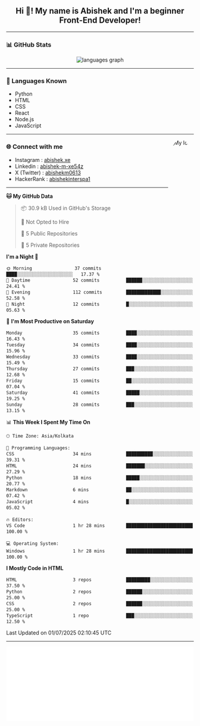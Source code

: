 <h2 align="center">Hi 👋! My name is <b>Abishek</b> and I'm a beginner Front-End Developer!</h2>

---

### 📊 GitHub Stats

<div align="center">
  <img src="https://github-readme-stats.vercel.app/api/top-langs?username=Abishek-Web-Co&locale=en&hide_title=false&layout=compact&card_width=320&langs_count=5&theme=dracula&hide_border=false" height="150" alt="languages graph" />
</div>

---

### 🧠 Languages Known

- Python  
- HTML  
- CSS  
- React  
- Node.js  
- JavaScript  

---

<img align="right" height="150" src="https://abish-file.web.app/assets/pics/circle_me.png" alt="My Icon" style="border-radius: 50%;" />

### 🌐 Connect with me

- Instagram   : [abishek.xe](https://www.instagram.com/abishek.xe/)
- Linkedin    : [abishek-m-xe54z](https://www.linkedin.com/in/abishek-m-xe54z/)
- X (Twitter) : [abishekm0613](https://x.com/abishekm0613)
- HackerRank  : [abishekinterspa1](https://www.hackerrank.com/profile/abishekinterspa1)

---

<!--START_SECTION:waka-->
**🐱 My GitHub Data** 

> 📦 30.9 kB Used in GitHub's Storage 
 > 
> 🚫 Not Opted to Hire
 > 
> 📜 5 Public Repositories 
 > 
> 🔑 5 Private Repositories 
 > 
**I'm a Night 🦉** 

```text
🌞 Morning                37 commits          ████░░░░░░░░░░░░░░░░░░░░░   17.37 % 
🌆 Daytime                52 commits          ██████░░░░░░░░░░░░░░░░░░░   24.41 % 
🌃 Evening                112 commits         █████████████░░░░░░░░░░░░   52.58 % 
🌙 Night                  12 commits          █░░░░░░░░░░░░░░░░░░░░░░░░   05.63 % 
```
📅 **I'm Most Productive on Saturday** 

```text
Monday                   35 commits          ████░░░░░░░░░░░░░░░░░░░░░   16.43 % 
Tuesday                  34 commits          ████░░░░░░░░░░░░░░░░░░░░░   15.96 % 
Wednesday                33 commits          ████░░░░░░░░░░░░░░░░░░░░░   15.49 % 
Thursday                 27 commits          ███░░░░░░░░░░░░░░░░░░░░░░   12.68 % 
Friday                   15 commits          ██░░░░░░░░░░░░░░░░░░░░░░░   07.04 % 
Saturday                 41 commits          █████░░░░░░░░░░░░░░░░░░░░   19.25 % 
Sunday                   28 commits          ███░░░░░░░░░░░░░░░░░░░░░░   13.15 % 
```


📊 **This Week I Spent My Time On** 

```text
🕑︎ Time Zone: Asia/Kolkata

💬 Programming Languages: 
CSS                      34 mins             ██████████░░░░░░░░░░░░░░░   39.31 % 
HTML                     24 mins             ███████░░░░░░░░░░░░░░░░░░   27.29 % 
Python                   18 mins             █████░░░░░░░░░░░░░░░░░░░░   20.77 % 
Markdown                 6 mins              ██░░░░░░░░░░░░░░░░░░░░░░░   07.42 % 
JavaScript               4 mins              █░░░░░░░░░░░░░░░░░░░░░░░░   05.02 % 

🔥 Editors: 
VS Code                  1 hr 28 mins        █████████████████████████   100.00 % 

💻 Operating System: 
Windows                  1 hr 28 mins        █████████████████████████   100.00 % 
```

**I Mostly Code in HTML** 

```text
HTML                     3 repos             █████████░░░░░░░░░░░░░░░░   37.50 % 
Python                   2 repos             ██████░░░░░░░░░░░░░░░░░░░   25.00 % 
CSS                      2 repos             ██████░░░░░░░░░░░░░░░░░░░   25.00 % 
TypeScript               1 repo              ███░░░░░░░░░░░░░░░░░░░░░░   12.50 % 
```




 Last Updated on 01/07/2025 02:10:45 UTC
<!--END_SECTION:waka-->

---

<div align="center">
  <a href="https://abish-file.web.app/" target="_blank" rel="noopener noreferrer"><img height="200" src="pic.png" alt="Profile Picture" /></a>
</div>

